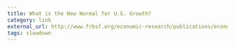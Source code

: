 ```yaml
---
title: What is the New Normal for U.S. Growth?
category: link
external_url: http://www.frbsf.org/economic-research/publications/economic-letter/2016/october/new-normal-for-gdp-growth/
tags: slowdown
---
```

